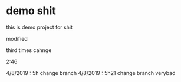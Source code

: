 # demo shit

this is demo project for shit

modified

third times cahnge

2:46

4/8/2019 : 5h change branch
4/8/2019 : 5h21 change branch verybad